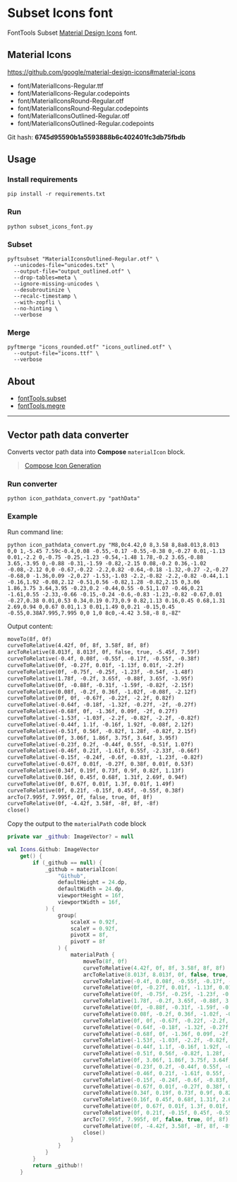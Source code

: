# Subset Icons font

FontTools Subset [Material Design Icons](https://fonts.google.com/icons) font.

## Material Icons

<https://github.com/google/material-design-icons#material-icons>

* font/MaterialIcons-Regular.ttf
* font/MaterialIcons-Regular.codepoints
* font/MaterialIconsRound-Regular.otf
* font/MaterialIconsRound-Regular.codepoints
* font/MaterialIconsOutlined-Regular.otf
* font/MaterialIconsOutlined-Regular.codepoints

Git hash: **6745d95590b1a5593888b6c402401fc3db75fbdb**

## Usage

### Install requirements

```shell
pip install -r requirements.txt
```

### Run

```shell
python subset_icons_font.py
```

### Subset

```shell
pyftsubset "MaterialIconsOutlined-Regular.otf" \
  --unicodes-file="unicodes.txt" \
  --output-file="output_outlined.otf" \
  --drop-tables=meta \
  --ignore-missing-unicodes \
  --desubroutinize \
  --recalc-timestamp \
  --with-zopfli \
  --no-hinting \
  --verbose
```

### Merge

```shell
pyftmerge "icons_rounded.otf" "icons_outlined.otf" \
  --output-file="icons.ttf" \
  --verbose
```

## About

* [fontTools.subset](https://fonttools.readthedocs.io/en/latest/subset/index.html)
* [fontTools.megre](https://fonttools.readthedocs.io/en/latest/merge.html)

----

## Vector path data converter

Converts vector path data into **Compose** `materialIcon` block.

> [Compose Icon Generation](https://android.googlesource.com/platform/frameworks/support/+/refs/heads/androidx-main/compose/material/material/icons/)

### Run converter

```shell
python icon_pathdata_convert.py "pathData"
```

### Example

Run command line:

```shell
python icon_pathdata_convert.py "M8,0c4.42,0 8,3.58 8,8a8.013,8.013 0,0 1,-5.45 7.59c-0.4,0.08 -0.55,-0.17 -0.55,-0.38 0,-0.27 0.01,-1.13 0.01,-2.2 0,-0.75 -0.25,-1.23 -0.54,-1.48 1.78,-0.2 3.65,-0.88 3.65,-3.95 0,-0.88 -0.31,-1.59 -0.82,-2.15 0.08,-0.2 0.36,-1.02 -0.08,-2.12 0,0 -0.67,-0.22 -2.2,0.82 -0.64,-0.18 -1.32,-0.27 -2,-0.27 -0.68,0 -1.36,0.09 -2,0.27 -1.53,-1.03 -2.2,-0.82 -2.2,-0.82 -0.44,1.1 -0.16,1.92 -0.08,2.12 -0.51,0.56 -0.82,1.28 -0.82,2.15 0,3.06 1.86,3.75 3.64,3.95 -0.23,0.2 -0.44,0.55 -0.51,1.07 -0.46,0.21 -1.61,0.55 -2.33,-0.66 -0.15,-0.24 -0.6,-0.83 -1.23,-0.82 -0.67,0.01 -0.27,0.38 0.01,0.53 0.34,0.19 0.73,0.9 0.82,1.13 0.16,0.45 0.68,1.31 2.69,0.94 0,0.67 0.01,1.3 0.01,1.49 0,0.21 -0.15,0.45 -0.55,0.38A7.995,7.995 0,0 1,0 8c0,-4.42 3.58,-8 8,-8Z"
```

Output content:

```txt
moveTo(8f, 0f)
curveToRelative(4.42f, 0f, 8f, 3.58f, 8f, 8f)
arcToRelative(8.013f, 8.013f, 0f, false, true, -5.45f, 7.59f)
curveToRelative(-0.4f, 0.08f, -0.55f, -0.17f, -0.55f, -0.38f)
curveToRelative(0f, -0.27f, 0.01f, -1.13f, 0.01f, -2.2f)
curveToRelative(0f, -0.75f, -0.25f, -1.23f, -0.54f, -1.48f)
curveToRelative(1.78f, -0.2f, 3.65f, -0.88f, 3.65f, -3.95f)
curveToRelative(0f, -0.88f, -0.31f, -1.59f, -0.82f, -2.15f)
curveToRelative(0.08f, -0.2f, 0.36f, -1.02f, -0.08f, -2.12f)
curveToRelative(0f, 0f, -0.67f, -0.22f, -2.2f, 0.82f)
curveToRelative(-0.64f, -0.18f, -1.32f, -0.27f, -2f, -0.27f)
curveToRelative(-0.68f, 0f, -1.36f, 0.09f, -2f, 0.27f)
curveToRelative(-1.53f, -1.03f, -2.2f, -0.82f, -2.2f, -0.82f)
curveToRelative(-0.44f, 1.1f, -0.16f, 1.92f, -0.08f, 2.12f)
curveToRelative(-0.51f, 0.56f, -0.82f, 1.28f, -0.82f, 2.15f)
curveToRelative(0f, 3.06f, 1.86f, 3.75f, 3.64f, 3.95f)
curveToRelative(-0.23f, 0.2f, -0.44f, 0.55f, -0.51f, 1.07f)
curveToRelative(-0.46f, 0.21f, -1.61f, 0.55f, -2.33f, -0.66f)
curveToRelative(-0.15f, -0.24f, -0.6f, -0.83f, -1.23f, -0.82f)
curveToRelative(-0.67f, 0.01f, -0.27f, 0.38f, 0.01f, 0.53f)
curveToRelative(0.34f, 0.19f, 0.73f, 0.9f, 0.82f, 1.13f)
curveToRelative(0.16f, 0.45f, 0.68f, 1.31f, 2.69f, 0.94f)
curveToRelative(0f, 0.67f, 0.01f, 1.3f, 0.01f, 1.49f)
curveToRelative(0f, 0.21f, -0.15f, 0.45f, -0.55f, 0.38f)
arcTo(7.995f, 7.995f, 0f, false, true, 0f, 8f)
curveToRelative(0f, -4.42f, 3.58f, -8f, 8f, -8f)
close()
```

Copy the output to the `materialPath` code block

```kotlin
private var _github: ImageVector? = null

val Icons.Github: ImageVector
    get() {
        if (_github == null) {
            _github = materialIcon(
                "Github",
                defaultHeight = 24.dp,
                defaultWidth = 24.dp,
                viewportHeight = 16f,
                viewportWidth = 16f,
            ) {
                group(
                    scaleX = 0.92f,
                    scaleY = 0.92f,
                    pivotX = 8f,
                    pivotY = 8f
                ) {
                    materialPath {
                        moveTo(8f, 0f)
                        curveToRelative(4.42f, 0f, 8f, 3.58f, 8f, 8f)
                        arcToRelative(8.013f, 8.013f, 0f, false, true, -5.45f, 7.59f)
                        curveToRelative(-0.4f, 0.08f, -0.55f, -0.17f, -0.55f, -0.38f)
                        curveToRelative(0f, -0.27f, 0.01f, -1.13f, 0.01f, -2.2f)
                        curveToRelative(0f, -0.75f, -0.25f, -1.23f, -0.54f, -1.48f)
                        curveToRelative(1.78f, -0.2f, 3.65f, -0.88f, 3.65f, -3.95f)
                        curveToRelative(0f, -0.88f, -0.31f, -1.59f, -0.82f, -2.15f)
                        curveToRelative(0.08f, -0.2f, 0.36f, -1.02f, -0.08f, -2.12f)
                        curveToRelative(0f, 0f, -0.67f, -0.22f, -2.2f, 0.82f)
                        curveToRelative(-0.64f, -0.18f, -1.32f, -0.27f, -2f, -0.27f)
                        curveToRelative(-0.68f, 0f, -1.36f, 0.09f, -2f, 0.27f)
                        curveToRelative(-1.53f, -1.03f, -2.2f, -0.82f, -2.2f, -0.82f)
                        curveToRelative(-0.44f, 1.1f, -0.16f, 1.92f, -0.08f, 2.12f)
                        curveToRelative(-0.51f, 0.56f, -0.82f, 1.28f, -0.82f, 2.15f)
                        curveToRelative(0f, 3.06f, 1.86f, 3.75f, 3.64f, 3.95f)
                        curveToRelative(-0.23f, 0.2f, -0.44f, 0.55f, -0.51f, 1.07f)
                        curveToRelative(-0.46f, 0.21f, -1.61f, 0.55f, -2.33f, -0.66f)
                        curveToRelative(-0.15f, -0.24f, -0.6f, -0.83f, -1.23f, -0.82f)
                        curveToRelative(-0.67f, 0.01f, -0.27f, 0.38f, 0.01f, 0.53f)
                        curveToRelative(0.34f, 0.19f, 0.73f, 0.9f, 0.82f, 1.13f)
                        curveToRelative(0.16f, 0.45f, 0.68f, 1.31f, 2.69f, 0.94f)
                        curveToRelative(0f, 0.67f, 0.01f, 1.3f, 0.01f, 1.49f)
                        curveToRelative(0f, 0.21f, -0.15f, 0.45f, -0.55f, 0.38f)
                        arcTo(7.995f, 7.995f, 0f, false, true, 0f, 8f)
                        curveToRelative(0f, -4.42f, 3.58f, -8f, 8f, -8f)
                        close()
                    }
                }
            }
        }
        return _github!!
    }
```
